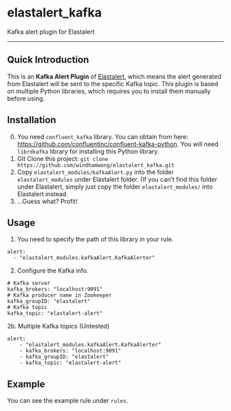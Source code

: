 # elastalert_kafka
Kafka alert plugin for Elastalert

---

## Quick Introduction

This is an **Kafka Alert Plugin** of [Elastalert](https://github.com/Yelp/elastalert), which means the alert generated from Elastalert will be sent to the specific Kafka topic. This plugin is based on multiple Python libraries, which requires you to install them manually before using.

## Installation

0. You need `confluent_kafka` library. You can obtain from here: https://github.com/confluentinc/confluent-kafka-python. You will need `librdkafka` library for installing this Python library.
1. Git Clone this project: `git clone https://github.com/windhamwong/elastalert_kafka.git`
2. Copy `elastalert_modules/kafkaAlert.py` into the folder `elastalert_modules` under Elastalert folder. (If you can't find this folder under Elastalert, simply just copy the folder `elastalert_modules/` into Elastalert instead.
3. ...Guess what? Profit!

## Usage
1. You need to specify the path of this library in your rule.

```
alert:
  - "elastalert_modules.kafkaAlert.KafkaAlerter"
```

2. Configure the Kafka info.

```
# Kafka server
kafka_brokers: "localhost:9091"
# Kafka producer name in Zookeeper
kafka_groupID: "elastalert"
# Kafka topic
kafka_topic: "elastalert-alert"
```

2b. Multiple Kafka topics (Untested)

```
alert:
    - "elastalert_modules.kafkaAlert.KafkaAlerter"
	- kafka_brokers: "localhost:9091"
	- kafka_groupID: "elastalert"
	- kafka_topic: "elastalert-alert"
```

## Example

You can see the example rule under `rules`.
